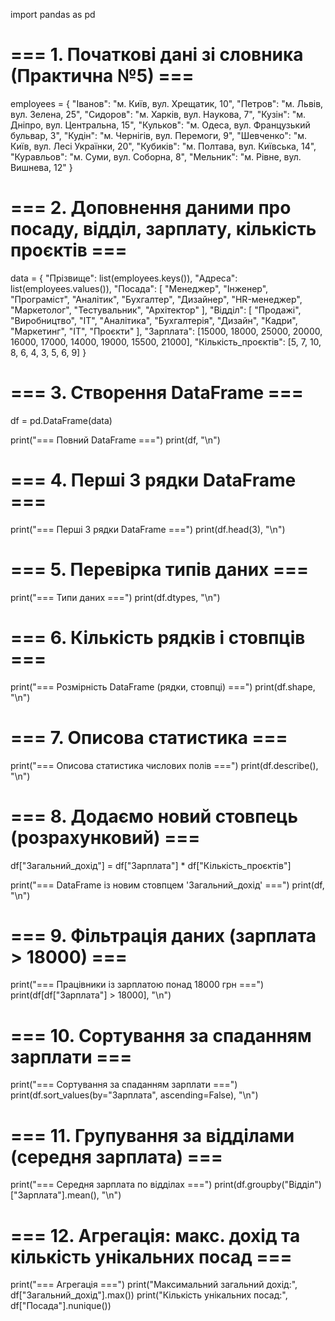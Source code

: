 import pandas as pd

# === 1. Початкові дані зі словника (Практична №5) ===
employees = {
    "Іванов": "м. Київ, вул. Хрещатик, 10",
    "Петров": "м. Львів, вул. Зелена, 25",
    "Сидоров": "м. Харків, вул. Наукова, 7",
    "Кузін": "м. Дніпро, вул. Центральна, 15",
    "Кульков": "м. Одеса, вул. Французький бульвар, 3",
    "Кудін": "м. Чернігів, вул. Перемоги, 9",
    "Шевченко": "м. Київ, вул. Лесі Українки, 20",
    "Кубиків": "м. Полтава, вул. Київська, 14",
    "Куравльов": "м. Суми, вул. Соборна, 8",
    "Мельник": "м. Рівне, вул. Вишнева, 12"
}

# === 2. Доповнення даними про посаду, відділ, зарплату, кількість проєктів ===
data = {
    "Прізвище": list(employees.keys()),
    "Адреса": list(employees.values()),
    "Посада": [
        "Менеджер", "Інженер", "Програміст", "Аналітик", "Бухгалтер",
        "Дизайнер", "HR-менеджер", "Маркетолог", "Тестувальник", "Архітектор"
    ],
    "Відділ": [
        "Продажі", "Виробництво", "IT", "Аналітика", "Бухгалтерія",
        "Дизайн", "Кадри", "Маркетинг", "IT", "Проєкти"
    ],
    "Зарплата": [15000, 18000, 25000, 20000, 16000, 17000, 14000, 19000, 15500, 21000],
    "Кількість_проєктів": [5, 7, 10, 8, 6, 4, 3, 5, 6, 9]
}

# === 3. Створення DataFrame ===
df = pd.DataFrame(data)

print("=== Повний DataFrame ===")
print(df, "\n")

# === 4. Перші 3 рядки DataFrame ===
print("=== Перші 3 рядки DataFrame ===")
print(df.head(3), "\n")

# === 5. Перевірка типів даних ===
print("=== Типи даних ===")
print(df.dtypes, "\n")

# === 6. Кількість рядків і стовпців ===
print("=== Розмірність DataFrame (рядки, стовпці) ===")
print(df.shape, "\n")

# === 7. Описова статистика ===
print("=== Описова статистика числових полів ===")
print(df.describe(), "\n")

# === 8. Додаємо новий стовпець (розрахунковий) ===
df["Загальний_дохід"] = df["Зарплата"] * df["Кількість_проєктів"]

print("=== DataFrame із новим стовпцем 'Загальний_дохід' ===")
print(df, "\n")

# === 9. Фільтрація даних (зарплата > 18000) ===
print("=== Працівники із зарплатою понад 18000 грн ===")
print(df[df["Зарплата"] > 18000], "\n")

# === 10. Сортування за спаданням зарплати ===
print("=== Сортування за спаданням зарплати ===")
print(df.sort_values(by="Зарплата", ascending=False), "\n")

# === 11. Групування за відділами (середня зарплата) ===
print("=== Середня зарплата по відділах ===")
print(df.groupby("Відділ")["Зарплата"].mean(), "\n")

# === 12. Агрегація: макс. дохід та кількість унікальних посад ===
print("=== Агрегація ===")
print("Максимальний загальний дохід:", df["Загальний_дохід"].max())
print("Кількість унікальних посад:", df["Посада"].nunique())
